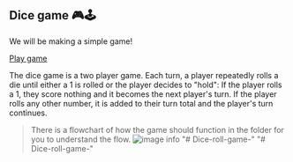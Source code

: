 ## Dice game 🎮🕹

We will be making a simple game!

[Play game](https://pig-game-returndev.netlify.app/)

The dice game is a two player game. Each turn, a player repeatedly rolls a die until either a 1 is rolled or the player decides to "hold": If the player rolls a 1, they score nothing and it becomes the next player's turn. If the player rolls any other number, it is added to their turn total and the player's turn continues.

> There is a flowchart of how the game should function in the folder for you to understand the flow.
![image info](./pig-game-flowchart.png)
"# Dice-roll-game-" 
"# Dice-roll-game-" 
